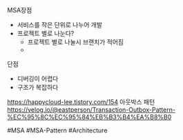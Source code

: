 MSA장점
- 서비스를 작은 단위로 나누어 개발
- 프로젝트 별로 나눈다?
	- 프로젝트 별로 나눌시 브랜치가 적어짐
	- 


단점
- 디버깅이 어렵다
- 구조가 복잡하다


https://happycloud-lee.tistory.com/154
아웃박스 패턴
https://velog.io/@eastperson/Transaction-Outbox-Pattern-%EC%95%8C%EC%95%84%EB%B3%B4%EA%B8%B0

#MSA
#MSA-Pattern
#Architecture 
